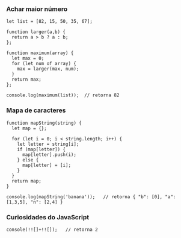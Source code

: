 ### Achar maior número

    let list = [82, 15, 50, 35, 67];

    function larger(a,b) {
      return a > b ? a : b;
    };

    function maximum(array) {
      let max = 0;
      for (let num of array) {
        max = larger(max, num);
      }
      return max;
    };

    console.log(maximum(list));  // retorna 82

### Mapa de caracteres

    function mapString(string) {
      let map = {};
      
      for (let i = 0; i < string.length; i++) {
        let letter = string[i];
        if (map[letter]) {
          map[letter].push(i);
        } else {
          map[letter] = [i];
        }
      }
      return map;
    }

    console.log(mapString('banana'));   // retorna { "b": [0], "a": [1,3,5], "n": [2,4] }

### Curiosidades do JavaScript

    console(!![]+!![]);   // retorna 2
    
